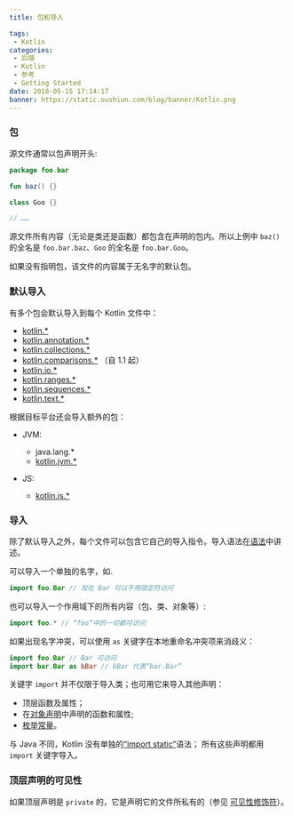 ```yaml
---
title: 包和导入

tags:
 - Kotlin
categories:
 - 后端
 - Kotlin
 - 参考
 - Getting Started
date: 2018-05-15 17:14:17
banner: https://static.oushiun.com/blog/banner/Kotlin.png
---
```


### 包

源文件通常以包声明开头:

``` kotlin
package foo.bar

fun baz() {}

class Goo {}

// ……
```

源文件所有内容（无论是类还是函数）都包含在声明的包内。所以上例中 `baz()` 的全名是 `foo.bar.baz`、`Goo` 的全名是 `foo.bar.Goo`。

如果没有指明包，该文件的内容属于无名字的默认包。

<!-- more -->

### 默认导入

有多个包会默认导入到每个 Kotlin 文件中：

*   [kotlin.\*](https://kotlinlang.org/api/latest/jvm/stdlib/kotlin/index.html)
*   [kotlin.annotation.\*](https://kotlinlang.org/api/latest/jvm/stdlib/kotlin.annotation/index.html)
*   [kotlin.collections.\*](https://kotlinlang.org/api/latest/jvm/stdlib/kotlin.collections/index.html)
*   [kotlin.comparisons.\*](https://kotlinlang.org/api/latest/jvm/stdlib/kotlin.comparisons/index.html) （自 1.1 起）
*   [kotlin.io.\*](https://kotlinlang.org/api/latest/jvm/stdlib/kotlin.io/index.html)
*   [kotlin.ranges.\*](https://kotlinlang.org/api/latest/jvm/stdlib/kotlin.ranges/index.html)
*   [kotlin.sequences.\*](https://kotlinlang.org/api/latest/jvm/stdlib/kotlin.sequences/index.html)
*   [kotlin.text.\*](https://kotlinlang.org/api/latest/jvm/stdlib/kotlin.text/index.html)

根据目标平台还会导入额外的包：

*   JVM:

    *   java.lang.\*
    *   [kotlin.jvm.\*](https://kotlinlang.org/api/latest/jvm/stdlib/kotlin.jvm/index.html)

*   JS:
    *   [kotlin.js.\*](https://kotlinlang.org/api/latest/jvm/stdlib/kotlin.js/index.html)

### 导入

除了默认导入之外，每个文件可以包含它自己的导入指令。导入语法在[语法](http://kotlinlang.org/docs/reference/grammar.html#import)中讲述。

可以导入一个单独的名字，如.

``` kotlin
import foo.Bar // 现在 Bar 可以不用限定符访问
```

也可以导入一个作用域下的所有内容（包、类、对象等）:

``` kotlin
import foo.* // “foo”中的一切都可访问
```

如果出现名字冲突，可以使用 `as` 关键字在本地重命名冲突项来消歧义：

``` kotlin
import foo.Bar // Bar 可访问
import bar.Bar as bBar // bBar 代表“bar.Bar”
```

关键字 `import` 并不仅限于导入类；也可用它来导入其他声明：

*   顶层函数及属性；
*   在[对象声明](object-declarations.html#对象声明)中声明的函数和属性;
*   [枚举常量](enum-classes.html)。

与 Java 不同，Kotlin 没有单独的[“import static”](https://docs.oracle.com/javase/8/docs/technotes/guides/language/static-import.html)语法； 所有这些声明都用 `import` 关键字导入。

### 顶层声明的可见性

如果顶层声明是 `private` 的，它是声明它的文件所私有的（参见 [可见性修饰符](visibility-modifiers.html)）。
